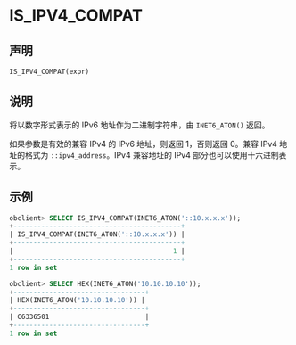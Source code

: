 # IS_IPV4_COMPAT

## 声明

```sql
IS_IPV4_COMPAT(expr)
```

## 说明

将以数字形式表示的 IPv6 地址作为二进制字符串，由 `INET6_ATON()` 返回。

如果参数是有效的兼容 IPv4 的 IPv6 地址，则返回 1，否则返回 0。兼容 IPv4 地址的格式为 `::ipv4_address`。IPv4 兼容地址的 IPv4 部分也可以使用十六进制表示。

## 示例

```sql
obclient> SELECT IS_IPV4_COMPAT(INET6_ATON('::10.x.x.x'));
+------------------------------------------+
| IS_IPV4_COMPAT(INET6_ATON('::10.x.x.x')) |
+------------------------------------------+
|                                        1 |
+------------------------------------------+
1 row in set

obclient> SELECT HEX(INET6_ATON('10.10.10.10'));
+---------------------------------+
| HEX(INET6_ATON('10.10.10.10')) |
+---------------------------------+
| C6336501                        |
+---------------------------------+
1 row in set
```
